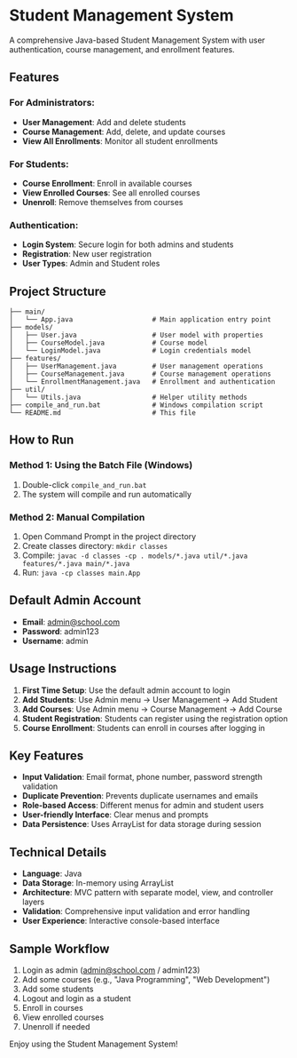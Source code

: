 # Student Management System

A comprehensive Java-based Student Management System with user authentication, course management, and enrollment features.

## Features

### For Administrators:
- **User Management**: Add and delete students
- **Course Management**: Add, delete, and update courses
- **View All Enrollments**: Monitor all student enrollments

### For Students:
- **Course Enrollment**: Enroll in available courses
- **View Enrolled Courses**: See all enrolled courses
- **Unenroll**: Remove themselves from courses

### Authentication:
- **Login System**: Secure login for both admins and students
- **Registration**: New user registration
- **User Types**: Admin and Student roles

## Project Structure

```
├── main/
│   └── App.java                    # Main application entry point
├── models/
│   ├── User.java                   # User model with properties
│   ├── CourseModel.java            # Course model
│   └── LoginModel.java             # Login credentials model
├── features/
│   ├── UserManagement.java         # User management operations
│   ├── CourseManagement.java       # Course management operations
│   └── EnrollmentManagement.java   # Enrollment and authentication
├── util/
│   └── Utils.java                  # Helper utility methods
├── compile_and_run.bat             # Windows compilation script
└── README.md                       # This file
```

## How to Run

### Method 1: Using the Batch File (Windows)
1. Double-click `compile_and_run.bat`
2. The system will compile and run automatically

### Method 2: Manual Compilation
1. Open Command Prompt in the project directory
2. Create classes directory: `mkdir classes`
3. Compile: `javac -d classes -cp . models/*.java util/*.java features/*.java main/*.java`
4. Run: `java -cp classes main.App`

## Default Admin Account
- **Email**: admin@school.com
- **Password**: admin123
- **Username**: admin

## Usage Instructions

1. **First Time Setup**: Use the default admin account to login
2. **Add Students**: Use Admin menu → User Management → Add Student
3. **Add Courses**: Use Admin menu → Course Management → Add Course
4. **Student Registration**: Students can register using the registration option
5. **Course Enrollment**: Students can enroll in courses after logging in

## Key Features

- **Input Validation**: Email format, phone number, password strength validation
- **Duplicate Prevention**: Prevents duplicate usernames and emails
- **Role-based Access**: Different menus for admin and student users
- **User-friendly Interface**: Clear menus and prompts
- **Data Persistence**: Uses ArrayList for data storage during session

## Technical Details

- **Language**: Java
- **Data Storage**: In-memory using ArrayList
- **Architecture**: MVC pattern with separate model, view, and controller layers
- **Validation**: Comprehensive input validation and error handling
- **User Experience**: Interactive console-based interface

## Sample Workflow

1. Login as admin (admin@school.com / admin123)
2. Add some courses (e.g., "Java Programming", "Web Development")
3. Add some students
4. Logout and login as a student
5. Enroll in courses
6. View enrolled courses
7. Unenroll if needed

Enjoy using the Student Management System!
